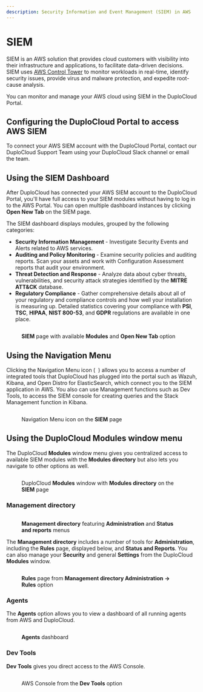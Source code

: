```yaml
---
description: Security Information and Event Management (SIEM) in AWS
---
```


# SIEM

SIEM is an AWS solution that provides cloud customers with visibility into their infrastructure and applications, to facilitate data-driven decisions. SIEM uses [AWS Control Tower](https://aws.amazon.com/marketplace/solutions/control-tower/siem) to monitor workloads in real-time, identify security issues, provide virus and malware protection, and expedite root-cause analysis.

You can monitor and manage your AWS cloud using SIEM in the DuploCloud Portal.

## Configuring the DuploCloud Portal to access AWS SIEM

To connect your AWS SIEM account with the DuploCloud Portal, contact our DuploCloud Support Team using your DuploCloud Slack channel or email the team.

## Using the SIEM Dashboard

After DuploCloud has connected your AWS SIEM account to the DuploCloud Portal, you'll have full access to your SIEM modules without having to log in to the AWS Portal. You can open multiple dashboard instances by clicking **Open New Tab** on the SIEM page.

The SIEM dashboard displays modules, grouped by the following categories:

* **Security Information Management** - Investigate Security Events and Alerts related to AWS services.
* **Auditing and Policy Monitoring** - Examine security policies and auditing reports. Scan your assets and work with Configuration Assessment reports that audit your environment.
* **Threat Detection and Response** - Analyze data about cyber threats, vulnerabilities, and security attack strategies identified by the **MITRE ATT\&CK** database.
* **Regulatory Compliance** - Gather comprehensive details about all of your regulatory and compliance controls and how well your installation is measuring up. Detailed statistics covering your compliance with **PSI**, **TSC**, **HIPAA**, **NIST 800-53**, and **GDPR** regulations are available in one place.

<figure><img src="../../.gitbook/assets/SIEM_1.png" alt=""><figcaption><p><strong>SIEM</strong> page with available <strong>Modules</strong> and <strong>Open New Tab</strong> option</p></figcaption></figure>

## Using the Navigation Menu

Clicking the Navigation Menu icon ( <img src="../../.gitbook/assets/menu_three-lines (1).png" alt="" data-size="line"> ) allows you to access a number of integrated tools that DuploCloud has plugged into the portal such as Wazuh, Kibana, and Open Distro for ElasticSearch, which connect you to the SIEM application in AWS. You also can use Management functions such as Dev Tools, to access the SIEM console for creating queries and the Stack Management function in Kibana.&#x20;

<figure><img src="../../.gitbook/assets/SIEM_2.png" alt=""><figcaption><p>Navigation Menu icon on the <strong>SIEM</strong> page</p></figcaption></figure>

## Using the DuploCloud Modules window menu

The DuploCloud **Modules** window menu gives you centralized access to available SIEM modules with the **Modules directory** but also lets you navigate to other options as well.

<figure><img src="../../.gitbook/assets/SIEM_3.png" alt=""><figcaption><p>DuploCloud <strong>Modules</strong> window with <strong>Modules directory</strong> on the <strong>SIEM</strong> page</p></figcaption></figure>

### Management directory

<figure><img src="../../.gitbook/assets/SIEM_Management.png" alt=""><figcaption><p><strong>Management directory</strong> featuring <strong>Administration</strong> and <strong>Status and reports</strong> menus</p></figcaption></figure>

The **Management directory** includes a number of tools for **Administration**, including the **Rules** page, displayed below, and **Status and Reports**. You can also manage your **Security** and general **Settings** from the DuploCloud **Modules** window.

<figure><img src="../../.gitbook/assets/SIEM_Rules.png" alt=""><figcaption><p><strong>Rules</strong> page from <strong>Management directory Administration</strong> <strong>-> Rules</strong> option</p></figcaption></figure>

### Agents&#x20;

The **Agents** option allows you to view a dashboard of all running agents from AWS and DuploCloud.&#x20;

<figure><img src="../../.gitbook/assets/SIEM_Agents.png" alt=""><figcaption><p><strong>Agents</strong> dashboard</p></figcaption></figure>

### Dev Tools

**Dev Tools** gives you direct access to the AWS Console.&#x20;

<figure><img src="../../.gitbook/assets/SIEM_Dev_Tools.png" alt=""><figcaption><p>AWS Console from the <strong>Dev Tools</strong> option</p></figcaption></figure>
